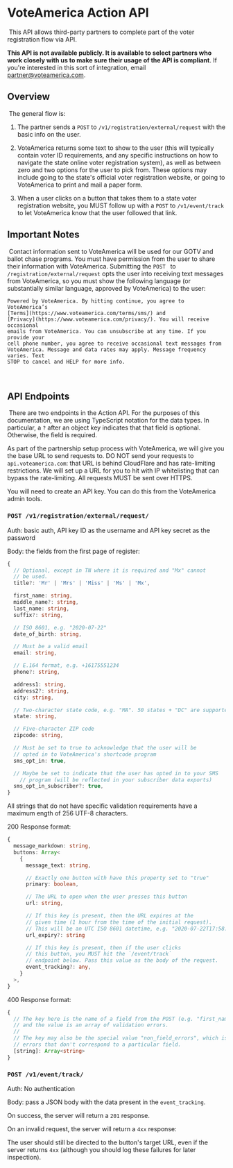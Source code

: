 # VoteAmerica Action API
​
This API allows third-party partners to complete part of the voter registration
flow via API.

**This API is not available publicly. It is available to select partners who
work closely with us to make sure their usage of the API is compliant**. If
you're interested in this sort of integration, email
[partner@voteamerica.com](mailto:partner@voteamerica.com).

## Overview
​
The general flow is:

1. The partner sends a `POST` to `/v1/registration/external/request` with the
   basic info on the user.

2. VoteAmerica returns some text to show to the user (this will typically
   contain voter ID requirements, and any specific instructions on how to
   navigate the state online voter registration system), as well as between
   zero and two options for the user to pick from. These options may include
   going to the state's official voter registration website, or going to
   VoteAmerica to print and mail a paper form.

3. When a user clicks on a button that takes them to a state voter registration
   website, you MUST follow up with a `POST` to `/v1/event/track` to let
   VoteAmerica know that the user followed that link.
​
## Important Notes
​
Contact information sent to VoteAmerica will be used for our GOTV and ballot
chase programs. You must have permission from the user to share their
information with VoteAmerica. Submitting the `POST ` to
`/registration/external/request` opts the user into receiving text messages from
VoteAmerica, so you must show the following language (or substantially similar
language, approved by VoteAmerica) to the user:

```text
Powered by VoteAmerica. By hitting continue, you agree to VoteAmerica’s
[Terms](https://www.voteamerica.com/terms/sms/) and
[Privacy](https://www.voteamerica.com/privacy/). You will receive occasional
emails from VoteAmerica. You can unsubscribe at any time. If you provide your
cell phone number, you agree to receive occasional text messages from
VoteAmerica. Message and data rates may apply. Message frequency varies. Text
STOP to cancel and HELP for more info.
```
​
## API Endpoints
​
There are two endpoints in the Action API. For the purposes of this
documentation, we are using TypeScript notation for the data types. In
particular, a `?` after an object key indicates that that field is optional.
Otherwise, the field is required.

As part of the partnership setup process with VoteAmerica, we will give you
the base URL to send requests to. DO NOT send your requests to
`api.voteamerica.com`: that URL is behind CloudFlare and has rate-limiting
restrictions. We will set up a URL for you to hit with IP whitelisting that
can bypass the rate-limiting. All requests MUST be sent over HTTPS.

You will need to create an API key. You can do this from the VoteAmerica
admin tools.


### `POST /v1/registration/external/request/`

Auth: basic auth, API key ID as the username and API key secret as the password

Body: the fields from the first page of register:

```typescript
{
  // Optional, except in TN where it is required and "Mx" cannot
  // be used.
  title?: 'Mr' | 'Mrs' | 'Miss' | 'Ms' | 'Mx',

  first_name: string,
  middle_name?: string,
  last_name: string,
  suffix?: string,

  // ISO 8601, e.g. "2020-07-22"
  date_of_birth: string,

  // Must be a valid email
  email: string,

  // E.164 format, e.g. +16175551234
  phone?: string,

  address1: string,
  address2?: string,
  city: string,

  // Two-character state code, e.g. "MA". 50 states + "DC" are supported.
  state: string,

  // Five-character ZIP code
  zipcode: string,

  // Must be set to true to acknowledge that the user will be
  // opted in to VoteAmerica's shortcode program
  sms_opt_in: true,

  // Maybe be set to indicate that the user has opted in to your SMS
    // program (will be reflected in your subscriber data exports)
  sms_opt_in_subscriber?: true,
}
```

All strings that do not have specific validation requirements have a maximum
ength of 256 UTF-8 characters.

200 Response format:

```typescript
{
  message_markdown: string,
  buttons: Array<
    {
      message_text: string,

      // Exactly one button with have this property set to "true"
      primary: boolean,

      // The URL to open when the user presses this button
      url: string,

      // If this key is present, then the URL expires at the
      // given time (1 hour from the time of the initial request).
      // This will be an UTC ISO 8601 datetime, e.g. "2020-07-22T17:58:30Z"
      url_expiry?: string

      // If this key is present, then if the user clicks
      // this button, you MUST hit the `/event/track`
      // endpoint below. Pass this value as the body of the request.
      event_tracking?: any,
    }
  >,
}
```

400 Response format:

```typescript
{
  // The key here is the name of a field from the POST (e.g. "first_name")
  // and the value is an array of validation errors.
  //
  // The key may also be the special value "non_field_errors", which is for
  // errors that don't correspond to a particular field.
  [string]: Array<string>
}
```

### `POST /v1/event/track/`

Auth: No authentication

Body: pass a JSON body with the data present in the `event_tracking`.

On success, the server will return a `201` response.

On an invalid request, the server will return a `4xx` response:

The user should still be directed to the button's target URL, even if the server returns `4xx` (although you should log these failures for later inspection).
